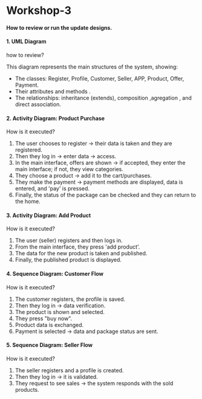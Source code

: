 # Workshop-3

#### How to review or run the update designs.

#### 1. UML Diagram
how to review?

This diagram represents the main structures of the system, showing:
- The classes: Register, Profile, Customer, Seller, APP, Product, Offer, Payment. 
- Their attributes and methods . 
- The relationships: inheritance (extends), composition ,agregation , and direct association.

#### 2.  Activity Diagram: Product Purchase  
How is it executed?
1. The user chooses to register → their data is taken and they are registered. 
2. Then they log in → enter data → access.
3. In the main interface, offers are shown → if accepted, they enter the main interface; if not, they view categories. 
4. They choose a product → add it to the cart/purchases. 
5. They make the payment → payment methods are displayed, data is entered, and 'pay' is pressed.
6. Finally, the status of the package can be checked and they can return to the home.
​
​
#### 3. Activity Diagram: Add Product
How is it executed?
1. The user (seller) registers and then logs in.
2. From the main interface, they press 'add product'.
3. The data for the new product is taken and published.
4. Finally, the published product is displayed.
​
#### 4. Sequence Diagram: Customer Flow
How is it executed?
1. The customer registers, the profile is saved.
2. Then they log in → data verification.
3. The product is shown and selected.
4. They press "buy now".
5. Product data is exchanged.
6. Payment is selected → data and package status are sent.
​
#### 5. Sequence Diagram: Seller Flow
How is it executed?
1. The seller registers and a profile is created.
2. Then they log in → it is validated.
3. They request to see sales → the system responds with the sold products.
  
